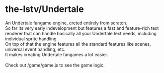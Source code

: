 # the-lstv/Undertale

An Undertale fangame engine, creted entirely from scratch.<br>
So far its very early indevelopment but features a fast and feature-rich text renderer that can handle basically all your Undertale text needs, including individual sprite handling.<br>
On top of that the engine features all the standard features like scenes, universal event handling, etc.<br>
It makes creating Undertale fangames a lot easier.
<br><br>
Check out /game/game.js to see the game logic.
